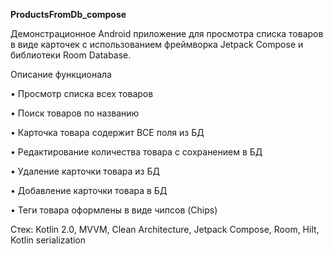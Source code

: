 **ProductsFromDb_compose**

Демонстрационное Android приложение для просмотра списка
товаров в виде карточек с использованием фреймворка Jetpack Compose и библиотеки Room Database.


Описание функционала

• Просмотр списка всех товаров

• Поиск товаров по названию

• Карточка товара содержит ВСЕ поля из БД

• Редактирование количества товара с сохранением в БД

• Удаление карточки товара из БД

• Добавление карточки товара в БД

• Теги товара оформлены в виде чипсов (Chips)

Стек: Kotlin 2.0, MVVM, Clean Architecture, Jetpack Compose, Room, Hilt, Kotlin serialization

